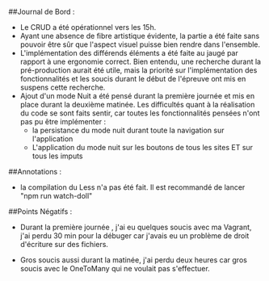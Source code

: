 ##Journal de Bord :

- Le CRUD a été opérationnel vers les 15h.
- Ayant une absence de fibre artistique évidente, la partie a été faite sans pouvoir être sûr que l'aspect visuel puisse bien rendre dans l'ensemble.
- L'implémentation des différends éléments a été faite au jaugé par rapport à une ergonomie correct. Bien entendu, une recherche durant la pré-production aurait été utile, mais la priorité sur l'implémentation des fonctionnalités et les soucis durant le début de l'épreuve ont mis en suspens cette recherche.
- Ajout d'un mode Nuit a été pensé durant la première journée et mis en place durant la deuxième matinée. Les difficultés quant à la réalisation du code se sont faits sentir, car toutes les fonctionnalités pensées n'ont pas pu être implémenter :
  * la persistance du mode nuit durant toute la navigation sur l'application
  * L'application du mode nuit sur les boutons de tous les sites ET sur tous les imputs

##Annotations :

- la compilation du Less n'a pas été fait. Il est recommandé de lancer "npm run watch-doll"

##Points Négatifs :

- Durant la première journée , j'ai eu quelques soucis avec ma Vagrant, j'ai perdu 30 min pour la débuger car j'avais eu un problème de droit d'écriture sur des fichiers.

- Gros soucis aussi durant la matinée, j'ai perdu deux heures car gros soucis avec le OneToMany qui ne voulait pas s'effectuer.
